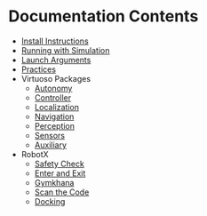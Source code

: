 # Documentation Contents

- [Install Instructions](/documentation/install.md)
- [Running with Simulation](/documentation/running-with-simulation.md)
- [Launch Arguments](/documentation/launch-arguments.md)
- [Practices](/documentation/practices.md)
- Virtuoso Packages
  - [Autonomy](/virtuoso_autonomy/README.md)
  - [Controller](/virtuoso_controller/README.md)
  - [Localization](/virtuoso_localization/README.md)
  - [Navigation](/virtuoso_navigation/README.md)
  - [Perception](/virtuoso_perception/README.md)
  - [Sensors](/virtuoso_sensors/README.md)
  - [Auxiliary](/virtuoso_auxiliary/README.md)
- RobotX
  - [Safety Check](/documentation/robotx/safety_check.md)
  - [Enter and Exit](/documentation/robotx/enter_exit.md)
  - [Gymkhana](/documentation/robotx/gymkhana.md)
  - [Scan the Code](/documentation/robotx/scan_code.md)
  - [Docking](/documentation/robotx/docking.md)
